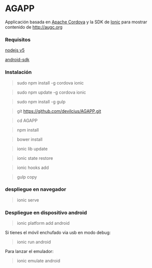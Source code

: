 # AGAPP

Applicación basada en [Apache Cordova](https://cordova.apache.org/) y la SDK de [Ionic](http://ionicframework.com/) para mostrar contenido de http://augc.org

### Requisitos

[nodejs v5](https://nodejs.org/en/)

[android-sdk](http://developer.android.com/sdk/installing/index.html)

### Instalación

>sudo npm install -g cordova ionic

>sudo npm update -g cordova ionic

>sudo npm install -g gulp

>git https://github.com/devilcius/AGAPP.git

>cd AGAPP

>npm install

>bower install

>ionic lib update

>ionic state restore

>ionic hooks add

>gulp copy

### despliegue en navegador

>ionic serve

### Despliegue en dispositivo android

>ionic platform add android

Si tienes el móvil enchufado via usb en modo debug:
>ionic run android

Para lanzar el emulador:
>ionic emulate android
